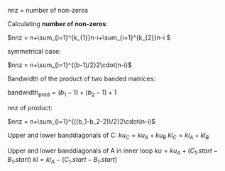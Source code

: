 nnz = number of non-zeros

Calculating **number of non-zeros**:

$nnz = n+\sum_{i=1}^{k_{1}}n-i+\sum_{i=1}^{k_{2}}n-i $

symmetrical case:

$nnz = n+\sum_{i=1}^{(b-1)/2}2\cdot(n-i)$

Bandwidth of the product of two banded matrices:

$\text{bandwidth}_{\text{prod}} = (b_1-1)+(b_2-1)+1$

nnz of product:

$nnz = n+\sum_{i=1}^{((b_1-b_2-2))/2}2\cdot(n-i)$

Upper and lower banddiagonals of C:
$ku_C = ku_A + ku_B$
$kl_C = kl_A + kl_B$

Upper and lower banddiagonals of A in inner loop
$ku = ku_A + (C_1.start - B_1.start)$
$kl = kl_A - (C_1.start - B_1.start)$